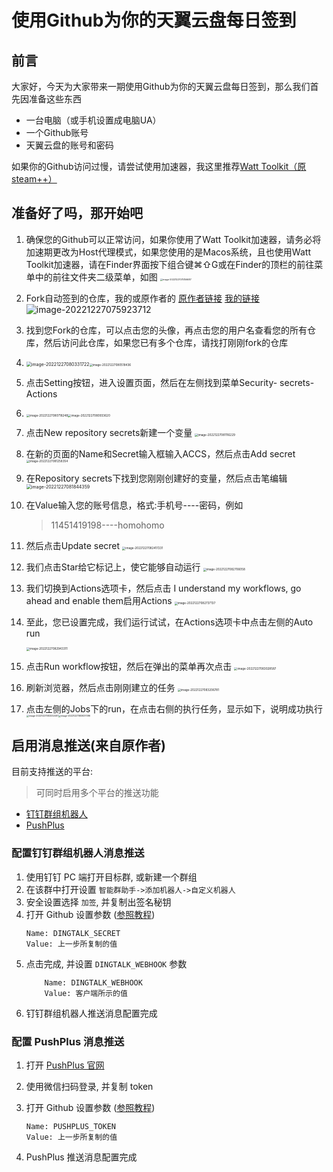 # 使用Github为你的天翼云盘每日签到

## 前言

大家好，今天为大家带来一期使用Github为你的天翼云盘每日签到，那么我们首先因准备这些东西

- 一台电脑（或手机设置成电脑UA）
- 一个Github账号
- 天翼云盘的账号和密码

如果你的Github访问过慢，请尝试使用加速器，我这里推荐[Watt Toolkit（原steam++）](https://steampp.net/)

## 准备好了吗，那开始吧

1. 确保您的Github可以正常访问，如果你使用了Watt Toolkit加速器，请务必将加速期更改为Host代理模式，如果您使用的是Macos系统，且也使用Watt Toolkit加速器，请在Finder界面按下组合键⌘⇧G或在Finder的顶栏的前往菜单中的前往文件夹二级菜单，如图
   <img src="./image-20221227075156687.png" alt="image-20221227075156687" style="zoom: 25%;" />

2. Fork自动签到的仓库，我的或原作者的
   [原作者链接](https://github.com/xtyuns/cloud189app-action)  [我的链接](https://github.com/wangbohan090709081/cloud189app-action)
   ![image-20221227075923712](./image-20221227075923712.png)

3. 找到您Fork的仓库，可以点击您的头像，再点击您的用户名查看您的所有仓库，然后访问此仓库，如果您已有多个仓库，请找打刚刚fork的仓库

4. <img src="./image-20221227080331722.png" alt="image-20221227080331722" style="zoom: 50%;" /><img src="./image-20221227080518436.png" alt="image-20221227080518436" style="zoom: 33%;" />

5. 点击Setting按钮，进入设置页面，然后在左侧找到菜单Security- secrets- Actions 

6. <img src="./image-20221227080718248.png" alt="image-20221227080718248" style="zoom:33%;" /><img src="./image-20221227080933620.png" alt="image-20221227080933620" style="zoom:33%;" />

7. 点击New repository secrets新建一个变量
   <img src="./image-20221227081116229.png" alt="image-20221227081116229" style="zoom:33%;" />

8. 在新的页面的Name和Secret输入框输入ACCS，然后点击Add secret<img src="./image-20221227081258354.png" alt="image-20221227081258354" style="zoom: 33%;" />

9. 在Repository secrets下找到您刚刚创建好的变量，然后点击笔编辑
   <img src="./image-20221227081844359.png" alt="image-20221227081844359" style="zoom: 50%;" />

10. 在Value输入您的账号信息，格式:手机号----密码，例如

    > 11451419198----homohomo

11. 然后点击Update secret
    <img src="./image-20221227082417231.png" alt="image-20221227082417231" style="zoom:33%;" />

12. 我们点击Star给它标记上，使它能够自动运行
    <img src="./image-20221227082706058.png" alt="image-20221227082706058" style="zoom:33%;" />

13. 我们切换到Actions选项卡，然后点击 I understand my workflows, go ahead and enable them启用Actions
    <img src="./image-20221227082737137.png" alt="image-20221227082737137" style="zoom: 33%;" />

14. 至此，您已设置完成，我们运行试试，在Actions选项卡中点击左侧的Auto run

    <img src="./image-20221227082943311.png" alt="image-20221227082943311" style="zoom:33%;" />

15. 点击Run workflow按钮，然后在弹出的菜单再次点击
    <img src="./image-20221227083028587.png" alt="image-20221227083028587" style="zoom:33%;" />

16. 刷新浏览器，然后点击刚刚建立的任务
    <img src="./image-20221227083206781.png" alt="image-20221227083206781" style="zoom:33%;" />

17. 点击左侧的Jobs下的run，在点击右侧的执行任务，显示如下，说明成功执行<img src="./image-20221227083332497.png" alt="image-20221227083332497" style="zoom: 25%;" /><img src="./image-20221227083637096.png" alt="image-20221227083637096" style="zoom:25%;" />



## 启用消息推送(来自原作者)

目前支持推送的平台:
> 可同时启用多个平台的推送功能
- [钉钉群组机器人](#配置钉钉群组机器人消息推送)
- [PushPlus](#配置-pushplus-消息推送)

### 配置钉钉群组机器人消息推送

1. 使用钉钉 PC 端打开目标群, 或新建一个群组
2. 在该群中打开设置 `智能群助手->添加机器人->自定义机器人`
3. 安全设置选择 `加签`, 并复制出签名秘钥
4. 打开 Github 设置参数 ([参照教程](deploy.md#二设置账号密码))
    ```text
    Name: DINGTALK_SECRET
    Value: 上一步所复制的值
    ```
5. 点击完成, 并设置 `DINGTALK_WEBHOOK` 参数
    ```text
        Name: DINGTALK_WEBHOOK
        Value: 客户端所示的值
    ```
6. 钉钉群组机器人推送消息配置完成

### 配置 PushPlus 消息推送

1. 打开 [PushPlus 官网](http://pushplus.plus/)

2. 使用微信扫码登录, 并复制 token

3. 打开 Github 设置参数 ([参照教程](deploy.md#二设置账号密码))
    ```text
    Name: PUSHPLUS_TOKEN
    Value: 上一步所复制的值
    ```

4. PushPlus 推送消息配置完成

    
